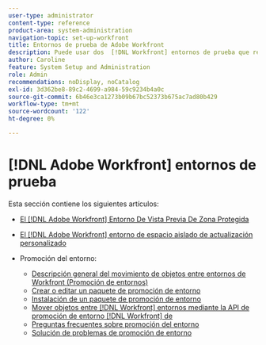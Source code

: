 ```yaml
---
user-type: administrator
content-type: reference
product-area: system-administration
navigation-topic: set-up-workfront
title: Entornos de prueba de Adobe Workfront
description: Puede usar dos  [!DNL Workfront] entornos de prueba que replican su [!DNL Workfront] entorno de producción. Workfront actualiza la zona protegida de vista previa cada fin de semana. Los datos agregados a su entorno en directo el viernes aparecerán en su zona protegida de vista previa el lunes que viene. La zona protegida de actualización personalizada es un entorno de prueba independiente que actualiza manualmente. Hay un coste adicional para obtener la zona protegida de actualización personalizada.
author: Caroline
feature: System Setup and Administration
role: Admin
recommendations: noDisplay, noCatalog
exl-id: 3d362be8-89c2-4699-a984-59c9234b4a0c
source-git-commit: 6b46e3ca1273b09b67bc52373b675ac7ad80b429
workflow-type: tm+mt
source-wordcount: '122'
ht-degree: 0%

---
```


# [!DNL Adobe Workfront] entornos de prueba

Esta sección contiene los siguientes artículos:

* [El  [!DNL Adobe Workfront] Entorno De Vista Previa De Zona Protegida](../../../administration-and-setup/set-up-workfront/workfront-testing-environments/wf-preview-sandbox-environment.md)
* [El  [!DNL Adobe Workfront] entorno de espacio aislado de actualización personalizado](../../../administration-and-setup/set-up-workfront/workfront-testing-environments/wf-custom-refresh-sandbox-environment.md)
* Promoción del entorno:

   * [Descripción general del movimiento de objetos entre entornos de Workfront (Promoción de entornos)](/help/quicksilver/administration-and-setup/set-up-workfront/workfront-testing-environments/environment-promotion-in-wf.md)
   * [Crear o editar un paquete de promoción de entorno](/help/quicksilver/administration-and-setup/set-up-workfront/workfront-testing-environments/environment-promotion-create-package.md)
   * [Instalación de un paquete de promoción de entorno](/help/quicksilver/administration-and-setup/set-up-workfront/workfront-testing-environments/environment-promotion-install-package.md)
   * [Mover objetos entre  [!DNL Workfront] entornos mediante la API de promoción de entorno [!DNL Workfront] de](/help/quicksilver/administration-and-setup/set-up-workfront/workfront-testing-environments/environment-promotion.md)
   * [Preguntas frecuentes sobre promoción del entorno](/help/quicksilver/administration-and-setup/set-up-workfront/workfront-testing-environments/environment-promotion-faq.md)
   * [Solución de problemas de promoción de entorno](/help/quicksilver/administration-and-setup/set-up-workfront/workfront-testing-environments/environment-promotion-troubleshooting.md)

